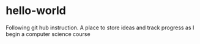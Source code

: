 # hello-world
Following git hub instruction. A place to store ideas and track progress as I begin a computer science course
